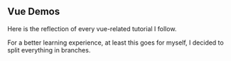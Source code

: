 ## Vue Demos

Here is the reflection of every vue-related tutorial I follow.

For a better learning experience, at least this goes for myself, I decided to split everything in branches.
